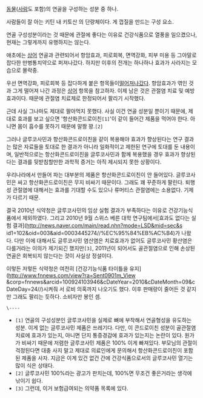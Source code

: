 [동물](%EB%8F%99%EB%AC%BC.md)([사람](%EC%82%AC%EB%9E%8C.md)도 포함)의 연골을 구성하는
성분 중 하나.

사람들이 잘 아는 키틴 내 키토산 의 단량체이다. 게 껍질을 만드는 구성 요소.

연골 구성성분이라는 것 때문에 관절에 좋다는 이유로 건강식품으로 열풍을 일으켰으나, 현재는 그렇게까지 유행하지는 않는다.

애초에는 [상어](%EC%83%81%EC%96%B4.md) 연골과 관련되어서 항암효과, 피로회복, 면역강화, 피부 미용 등 그야말로
잡다한 만병통치약으로 퍼져나갔다. 하지만 이후의 전개는 하나하나 효과가 사라지는 모습으로 몰락중.

우선 면역강화, 피로회복 등 잡다하게 붙은
항목들이[떨어져나갔다](http://www.mdtoday.co.kr/mdtoday/index.html?no=150435//). 항암효과가
엮인 것과 그게 떨어져 나간 과정은 [상어](%EC%83%81%EC%96%B4.md) 항목을 참고하자. 이제 남은 것은 관절염 치료 및
예방효과이다. 때문에 관절염 치료제로 한정되어서 팔리기 시작했다.

근데 사실 그나마도 제대로 팔아먹지 못했다. 사실 이건 연골 성분일 뿐이기 때문에, 제대로 효과를 보고 싶으면 '항산화콘드로이친`[1]`'이
같이 들어간 제품을 먹어야 한다. 아니면 몸이 흡수를 못하기 때문에 말짱 꽝.`[2]`

그러나 글루코사민과 항산화콘드로이친을 같이 복용해야 효과가 향상된다는 연구 결과는 많은 자료들을 토대로 한 결과가 아니라 일화적이고 제한된
연구에 토대를 둔 내용이며, 일반적으로는 항산화콘드로이친을 글루코사민과 함께 복용했을 경우 효과가 향상된다는 결과를 뒷받침할만한 과학적
증거는 아직 제시되지 못한 상황이다.

우리나라에서 만들어 파는 대부분의 제품은 항산화콘드로이친이 안 들어있다. 글루코사민은 싸고 항산화콘드로이친은 무지 비싸기 때문이다. 그래도
꽤 꾸준하게 팔린다. 퇴행성 관절염에 대해서는 효과를 기대할 수도 있으나 류머티스 관절염에는 소용없다. 기제가 다르기 때문.

결국 2010년 식약청은 글루코사민의 임상 실험 결과가 부족하다는 이유로 건강기능식품에서 제외하였다. 그리고 2010년 9월 스위스 베른
대학 연구팀에서[효과도 없다는 실험 결과](http://news.naver.com/main/read.nhn?mode=LSD&mid=sec&s
id1=102&oid=003&aid=0003445274//%EC%95%84%EB%AC%B4)가 나왔다. 다만 이에 대해서도 글루코사민
염산염은 치료효과가 없어도 글루코사민 황산염은 다를거라는 이의가 제기되긴 했지만`[3]`, 2011년이 되어서도 골관절염으로 인해 손상된
연골은 회복되지 않는다는 것이 사실상 정설이다.

이렇든 저렇든 식약청은 여전히 [건강기능식품 타이틀을 유지](http://www.fnnews.com/view?ra=Sent0901m_View
&corp=fnnews&arcid=100924103946&cDateYear=2010&cDateMonth=09&cDateDay=24//)시켜줘
서 로비 의혹까지 나오기도 했다. 이후 판매량이 줄어든 것 같지만 그래도 팔리는 듯하다. 소비자만 봉인 셈.

`\----`

  * `[1]` 연골의 구성성분인 글루코사민을 실제로 뼈에 부착해서 연골형성을 유도하는 성분. 이게 없는 글루코사민 제품은 쓰레기다. 다만, 이 콘드로이친 성분이 골관절염 치료에 효과가 있는지, 아니면 단지 통증경감에 효과가 있는지는 논란이 있다. 원가가 비싸기 때문에 저렴한 글루코사민 제품은 100% 이게 빠져있다. 부모님의 관절이 걱정된다면 대충 사지 말고 제대로 의료인에게 문의해서 항산화콘드로이친이 포함된 제품을 사자. 지금은 이게 있건 없건 간에 건강식품으로서의 글루코사민 열기는 많이 식은 상태다.
  * `[2]` 글루코사민 100%라는 광고가 판치는데, 100%면 무조건 좋은거라는 생각에 낚이기 쉽다.
  * `[3]` 그런데, 이거 보험급여되는 의약품 목록에 있다.

